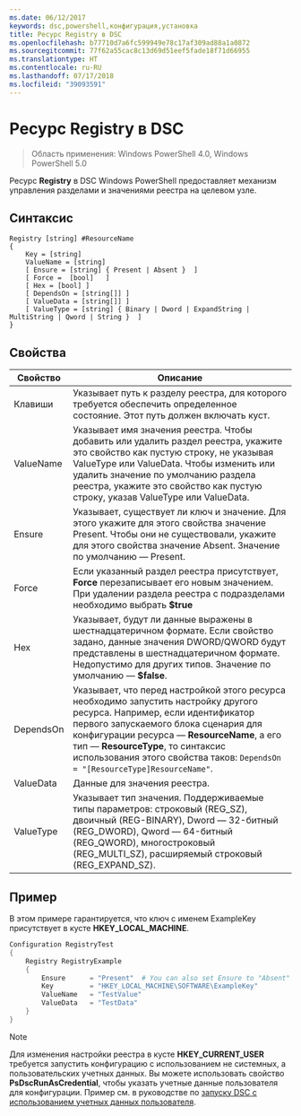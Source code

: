 ```yaml
---
ms.date: 06/12/2017
keywords: dsc,powershell,конфигурация,установка
title: Ресурс Registry в DSC
ms.openlocfilehash: b77710d7a6fc599949e78c17af309ad88a1a0872
ms.sourcegitcommit: 77f62a55cac8c13d69d51eef5fade18f71d66955
ms.translationtype: HT
ms.contentlocale: ru-RU
ms.lasthandoff: 07/17/2018
ms.locfileid: "39093591"
---
```

# <a name="dsc-registry-resource"></a>Ресурс Registry в DSC

> Область применения: Windows PowerShell 4.0, Windows PowerShell 5.0

Ресурс **Registry** в DSC Windows PowerShell предоставляет механизм управления разделами и значениями реестра на целевом узле.

## <a name="syntax"></a>Синтаксис

```
Registry [string] #ResourceName
{
    Key = [string]
    ValueName = [string]
    [ Ensure = [string] { Present | Absent }  ]
    [ Force =  [bool]   ]
    [ Hex = [bool] ]
    [ DependsOn = [string[]] ]
    [ ValueData = [string[]] ]
    [ ValueType = [string] { Binary | Dword | ExpandString | MultiString | Qword | String }  ]
}
```

## <a name="properties"></a>Свойства

|  Свойство  |  Описание   |
|---|---|
| Клавиши| Указывает путь к разделу реестра, для которого требуется обеспечить определенное состояние. Этот путь должен включать куст.|
| ValueName| Указывает имя значения реестра. Чтобы добавить или удалить раздел реестра, укажите это свойство как пустую строку, не указывая ValueType или ValueData. Чтобы изменить или удалить значение по умолчанию раздела реестра, укажите это свойство как пустую строку, указав ValueType или ValueData.|
| Ensure| Указывает, существует ли ключ и значение. Для этого укажите для этого свойства значение Present. Чтобы они не существовали, укажите для этого свойства значение Absent. Значение по умолчанию — Present.|
| Force| Если указанный раздел реестра присутствует, **Force** перезаписывает его новым значением. При удалении раздела реестра с подразделами необходимо выбрать **$true** |
| Hex| Указывает, будут ли данные выражены в шестнадцатеричном формате. Если свойство задано, данные значения DWORD/QWORD будут представлены в шестнадцатеричном формате. Недопустимо для других типов. Значение по умолчанию — **$false**.|
| DependsOn| Указывает, что перед настройкой этого ресурса необходимо запустить настройку другого ресурса. Например, если идентификатор первого запускаемого блока сценария для конфигурации ресурса — **ResourceName**, а его тип — **ResourceType**, то синтаксис использования этого свойства таков: `DependsOn = "[ResourceType]ResourceName"`.|
| ValueData| Данные для значения реестра.|
| ValueType| Указывает тип значения. Поддерживаемые типы параметров: строковый (REG_SZ), двоичный (REG-BINARY), Dword — 32-битный (REG_DWORD), Qword — 64-битный (REG_QWORD), многостроковый (REG_MULTI_SZ), расширяемый строковый (REG_EXPAND_SZ). |

## <a name="example"></a>Пример

В этом примере гарантируется, что ключ с именем ExampleKey присутствует в кусте **HKEY\_LOCAL\_MACHINE**.

```powershell
Configuration RegistryTest
{
    Registry RegistryExample
    {
        Ensure      = "Present"  # You can also set Ensure to "Absent"
        Key         = "HKEY_LOCAL_MACHINE\SOFTWARE\ExampleKey"
        ValueName   = "TestValue"
        ValueData   = "TestData"
    }
}
```

> [!NOTE]
> Для изменения настройки реестра в кусте **HKEY\_CURRENT\_USER** требуется запустить конфигурацию с использованием не системных, а пользовательских учетных данных. Вы можете использовать свойство **PsDscRunAsCredential**, чтобы указать учетные данные пользователя для конфигурации. Пример см. в руководстве по [запуску DSC с использованием учетных данных пользователя](runAsUser.md).